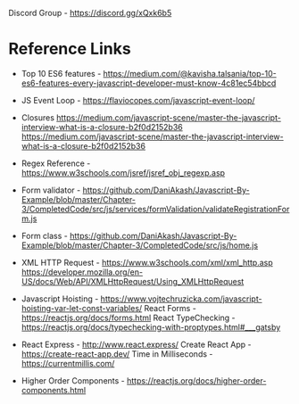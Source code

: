 Discord Group - https://discord.gg/xQxk6b5

# Reference Links

- Top 10 ES6 features - https://medium.com/@kavisha.talsania/top-10-es6-features-every-javascript-developer-must-know-4c81ec54bbcd

- JS Event Loop - https://flaviocopes.com/javascript-event-loop/

- Closures 
https://medium.com/javascript-scene/master-the-javascript-interview-what-is-a-closure-b2f0d2152b36
https://medium.com/javascript-scene/master-the-javascript-interview-what-is-a-closure-b2f0d2152b36

- Regex Reference  - https://www.w3schools.com/jsref/jsref_obj_regexp.asp

- Form validator - https://github.com/DaniAkash/Javascript-By-Example/blob/master/Chapter-3/CompletedCode/src/js/services/formValidation/validateRegistrationForm.js

- Form class -
https://github.com/DaniAkash/Javascript-By-Example/blob/master/Chapter-3/CompletedCode/src/js/home.js

- XML HTTP Request -
https://www.w3schools.com/xml/xml_http.asp
https://developer.mozilla.org/en-US/docs/Web/API/XMLHttpRequest/Using_XMLHttpRequest

- Javascript Hoisting - https://www.vojtechruzicka.com/javascript-hoisting-var-let-const-variables/
React Forms - https://reactjs.org/docs/forms.html
React TypeChecking - https://reactjs.org/docs/typechecking-with-proptypes.html#___gatsby

- React Express - http://www.react.express/
Create React App - https://create-react-app.dev/
Time in Milliseconds - https://currentmillis.com/

- Higher Order Components - https://reactjs.org/docs/higher-order-components.html
